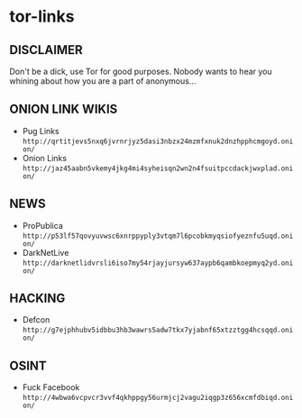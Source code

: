 # tor-links
## DISCLAIMER
Don't be a dick, use Tor for good purposes. Nobody wants to hear you whining about how you are a part of anonymous...

## ONION LINK WIKIS
- Pug Links `http://qrtitjevs5nxq6jvrnrjyz5dasi3nbzx24mzmfxnuk2dnzhpphcmgoyd.onion/`
- Onion Links `http://jaz45aabn5vkemy4jkg4mi4syheisqn2wn2n4fsuitpccdackjwxplad.onion/`

## NEWS
- ProPublica `http://p53lf57qovyuvwsc6xnrppyply3vtqm7l6pcobkmyqsiofyeznfu5uqd.onion/`
- DarkNetLive `http://darknetlidvrsli6iso7my54rjayjursyw637aypb6qambkoepmyq2yd.onion/`


## HACKING
- Defcon `http://g7ejphhubv5idbbu3hb3wawrs5adw7tkx7yjabnf65xtzztgg4hcsqqd.onion/`


## OSINT
- Fuck Facebook `http://4wbwa6vcpvcr3vvf4qkhppgy56urmjcj2vagu2iqgp3z656xcmfdbiqd.onion/`
